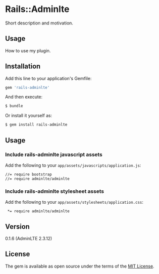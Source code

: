 # Rails::Adminlte
Short description and motivation.

## Usage
How to use my plugin.

## Installation
Add this line to your application's Gemfile:

```ruby
gem 'rails-adminlte'
```

And then execute:
```bash
$ bundle
```

Or install it yourself as:
```bash
$ gem install rails-adminlte
```

## Usage

### Include rails-adminlte javascript assets

Add the following to your `app/assets/javascripts/application.js`:

    //= require bootstrap
    //= require adminlte/adminlte
  
### Include rails-adminlte stylesheet assets

Add the following to your `app/assets/stylesheets/application.css`:

     *= require adminlte/adminlte
     
## Version

0.1.6 (AdminLTE 2.3.12)
## License
The gem is available as open source under the terms of the [MIT License](http://opensource.org/licenses/MIT).




